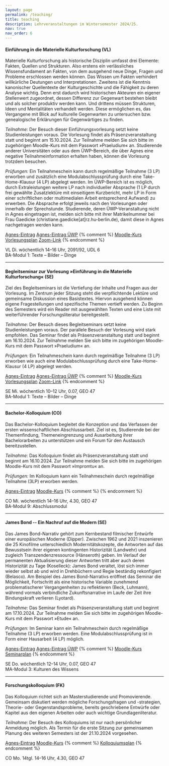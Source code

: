 ```yaml
---
layout: page
permalink: /teaching/
title: teaching
description: Lehrveranstaltungen im Wintersemester 2024/25.
nav: true
nav_order: 6
---
```


#### Einführung in die Materielle Kulturforschung (VL) ####

Materielle Kulturforschung als historische Disziplin umfasst drei Elemente:
Fakten, Quellen und Strukturen. Also erstens ein verlässliches Wissensfundament
an Fakten, von dem ausgehend neue Dinge, Fragen und Probleme erschlossen werden
können. Das Wissen um Fakten verhindert willkürliche Deutungen und
Interpretationen. Zweitens ist die Kenntnis kanonischer Quellentexte der
Kulturgeschichte und die Fähigkeit zu deren Analyse wichtig. Denn erst dadurch
wird historischen Akteuren ein eigener Stellenwert zugeordnet, dessen Differenz
zur Gegenwart bestehen bleibt und als solcher produktiv werden kann. Und
drittens müssen Strukturen, Ideen und Mentalitäten verhandelt werden. Diese
ermöglichen es, das Vergangene mit Blick auf kulturelle Gegenwarten zu
untersuchen bzw. genealogische Erklärungen für Gegenwärtiges zu finden.

*Teilnahme:* Der Besuch dieser Einführungsvorlesung setzt keine
Studienleistungen voraus. Die Vorlesung findet als Präsenzveranstaltung statt
und beginnt am 15.10.2024. Zur Teilnahme melden Sie sich bitte im zugehörigen
Moodle-Kurs mit dem Passwort »Praeludium« an. Studierende anderer Universitäten
oder aus dem ÜWP-Bereich, die über Agnes eine negative Teilnahmeinformation
erhalten haben, können die Vorlesung trotzdem besuchen.

*Prüfungen:* Ein Teilnahmeschein kann durch regelmäßige Teilnahme (3 LP)
erworben und zusätzlich eine Modulabschlussprüfung durch eine Take-Home-Klausur
(4 LP) abgelegt werden. Im ÜWP-Bereich ist es möglich, durch Extraleistungen
weitere LP nach individueller Absprache (1 LP durch frei gewählte Zusatzlektüre
mit einseitigem Kurzbericht, mehr LP in Form einer schriftlichen oder
multimedialen Arbeit entsprechend Aufwand) zu erwerben. Die Absprache erfolgt
jeweils nach den Vorlesungen oder innerhalb der Sprechstunde. Studierende,
deren ÜWP-Veranstaltung nicht in Agnes eingetragen ist, melden sich bitte mit
ihrer Matrikelnummer bei Frau Gaedicke
(christiane.gaedicke[at]rz.hu-berlin.de), damit diese in Agnes nachgetragen
werden kann.

<abbr class="badge"><a
href="https://agnes.hu-berlin.de/lupo/rds?state=verpublish&status=init&vmfile=no&publishid=223367&moduleCall=webInfo&publishConfFile=webInfo&publishSubDir=veranstaltung"
target="_blank">Agnes-Eintrag</a></abbr>
<abbr class="badge"><a
href="https://agnes.hu-berlin.de/lupo/rds?state=verpublish&status=init&vmfile=no&publishid=224794&moduleCall=webInfo&publishConfFile=webInfo&publishSubDir=veranstaltung"
target="_blank">Agnes-Eintrag ÜWP</a></abbr>
{% comment %}
<abbr class="badge"><a
href="https://moodle.hu-berlin.de/course/view.php?id=121615"
target="_blank">Moodle-Kurs</a></abbr> 
<abbr class="badge"><a
href="{{ site.baseurl }}/blog/2024/kulturgeschichte-der-dinge">Vorlesungsplan</a></abbr>
<abbr class="badge"><a
href="https://hu-berlin.zoom.us/j/67471623130?pwd=RFE3REt5a2FvWFB2MnFCS0lJamVwdz09"
target="_blank">Zoom-Link</a></abbr>
{% endcomment %}

VL Di. wöchentlich 14&ndash;16 Uhr, 2091/92, UDL 6<br />
BA-Modul 1: Texte &ndash; Bilder &ndash; Dinge

***

#### Begleitseminar zur Vorlesung »Einführung in die Materielle Kulturforschung« (SE) ####

Ziel des Begleitseminars ist die Vertiefung der Inhalte und Fragen aus der
Vorlesung. Im Zentrum jeder Sitzung steht die verpflichtende Lektüre und
gemeinsame Diskussion eines Basistextes. Hiervon ausgehend können eigene
Fragestellungen und spezifische Themen vertieft werden. Zu Beginn des Semesters
wird ein Reader mit ausgewählten Texten und eine Liste mit weiterführender
Forschungsliteratur bereitgestellt.

*Teilnahme:* Der Besuch dieses Begleitseminars setzt keine Studienleistungen
voraus. Der parallele Besuch der Vorlesung wird stark empfohlen. Das Seminar
findet als Präsenzveranstaltung statt und beginnt am 16.10.2024. Zur Teilnahme
melden Sie sich bitte im zugehörigen Moodle-Kurs mit dem Passwort »Praeludium«
an.

*Prüfungen:* Ein Teilnahmeschein kann durch regelmäßige Teilnahme (3 LP)
erworben wie auch eine Modulabschlussprüfung durch eine Take-Home-Klausur (4
LP) abgelegt werden.

<abbr class="badge"><a
href="https://agnes.hu-berlin.de/lupo/rds?state=verpublish&status=init&vmfile=no&publishid=223368&moduleCall=webInfo&publishConfFile=webInfo&publishSubDir=veranstaltung" 
target="_blank">Agnes-Eintrag</a></abbr>
<abbr class="badge"><a
href="https://agnes.hu-berlin.de/lupo/rds?state=verpublish&status=init&vmfile=no&publishid=224795&moduleCall=webInfo&publishConfFile=webInfo&publishSubDir=veranstaltung" 
target="_blank">Agnes-Eintrag ÜWP</a></abbr>
{% comment %}
<abbr class="badge"><a
href="https://moodle.hu-berlin.de/course/view.php?id=121615"
target="_blank">Moodle-Kurs</a></abbr>
<abbr class="badge"><a
href="{{ site.baseurl }}/blog/2024/kulturgeschichte-der-dinge">Vorlesungsplan</a></abbr>
<abbr class="badge"><a
href="https://hu-berlin.zoom.us/j/67471623130?pwd=RFE3REt5a2FvWFB2MnFCS0lJamVwdz09"
target="_blank">Zoom-Link</a></abbr>
{% endcomment %}

SE Mi. wöchentlich 10&ndash;12 Uhr, 0.07, GEO 47<br />
BA-Modul 1: Texte &ndash; Bilder &ndash; Dinge

***

#### Bachelor-Kolloquium (CO) ####

Das Bachelor-Kolloquium begleitet die Konzeption und das Verfassen der ersten
wissenschaftlichen Abschlussarbeit. Ziel ist es, Studierende bei der
Themenfindung, Themeneingrenzung und Ausarbeitung ihrer Bachelorarbeiten zu
unterstützen und ein Forum für den Austausch bereitzustellen.

*Teilnahme:* Das Kolloquium findet als Präsenzveranstaltung statt und beginnt
am 16.10.2024. Zur Teilnahme melden Sie sich bitte im zugehörigen Moodle-Kurs
mit dem Passwort »Impromtu« an.

*Prüfungen:* Im Kolloquium kann ein Teilnahmeschein durch regelmäßige Teilnahme
(3LP) erworben werden.

<abbr class="badge"><a
href="https://agnes.hu-berlin.de/lupo/rds?state=verpublish&status=init&vmfile=no&publishid=223371&moduleCall=webInfo&publishConfFile=webInfo&publishSubDir=veranstaltung"
target="_blank">Agnes-Eintrag</a></abbr> 
<abbr class="badge"><a
href="https://moodle.hu-berlin.de/course/view.php?id=92821"
target="_blank">Moodle-Kurs</a></abbr>
{% comment %}
{% endcomment %}

CO Mi. wöchentlich 14&ndash;16 Uhr, 4.30, GEO 47<br />
BA-Modul 9: Abschlussmodul

***

#### James Bond -- Ein Nachruf auf die Modern (SE) ####

Das James Bond-Narrativ gehört zum Kernbestand filmischer Entwürfe einer
europäischen Moderne (Dipper). Zwischen 1962 und 2021 inszenieren die 25
Kinofilme unterschiedlich Modernitätskozepte, die Antworten auf das Bewusstsein
ihrer eigenen kontingenten Historizität (Landwehr) und zugleich
Transzendenzressource (Hänseroth) geben. Im Verlauf der permanenten
Aktualisierung dieser Antworten tritt aber auch deren Historizität zu Tage
(Koselleck): James Bond veraltet, löst sich immer wieder selbst ab und wird in
Drehbüchern und Regie beständig rekonfigiert (Belasco). Am Beispiel des James
Bond-Narrativs eröffnet das Seminar die Möglichkeit, Fortschritt als eine
historische Variable zunehmend problematischerer Vergangenheiten zu
reflektieren (Beck, Luhmann), während vormals verbindliche Zukunftsnarrative im
Laufe der Zeit ihre Bindungskraft verlieren (Lyotard).

*Teilnahme:* Das Seminar findet als Präsenzveranstaltung statt und beginnt am
17.10.2024. Zur Teilnahme melden Sie sich bitte im zugehörigen Moodle-Kurs mit
dem Passwort »Etude« an.

*Prüfungen:* Im Seminar kann ein Teilnahmeschein durch regelmäßige Teilnahme (3
LP) erworben werden. Eine Modulabschlussprüfung ist in Form einer Hausarbeit (4
LP) möglich.

<abbr class="badge"><a
href="https://agnes.hu-berlin.de/lupo/rds?state=verpublish&status=init&vmfile=no&publishid=223369&moduleCall=webInfo&publishConfFile=webInfo&publishSubDir=veranstaltung"
target="_blank">Agnes-Eintrag</a></abbr>
<abbr class="badge"><a
href="https://agnes.hu-berlin.de/lupo/rds?state=verpublish&status=init&vmfile=no&publishid=224812&moduleCall=webInfo&publishConfFile=webInfo&publishSubDir=veranstaltung"
target="_blank">Agnes-Eintrag ÜWP</a></abbr> 
{% comment %}
<abbr class="badge"><a
href="https://moodle.hu-berlin.de/course/view.php?id=121616"
target="_blank">Moodle-Kurs</a></abbr>
<abbr class="badge"><a
href="{{ site.baseurl }}/blog/2024/gaia-anwenden">Seminarplan</a></abbr>
{% endcomment %}

SE Do. wöchentlich 12&ndash;14 Uhr, 0.07, GEO 47<br />
MA-Modul 3: Kulturen des Wissens

***

#### Forschungskolloquium (FK) ####

Das Kolloquium richtet sich an Masterstudierende und Promovierende. Gemeinsam
diskutiert werden mögliche Forschungsfragen und -strategien, Theorie- oder
Gegenstandsprobleme, bereits geschriebene Entwürfe oder Kapitel aus den eigenen
Arbeiten oder auch wichtige Grundlagenliteratur.

*Teilnahme:* Der Besuch des Kolloquiums ist nur nach persönlicher Anmeldung
möglich. Als Termin für die erste Sitzung zur gemeinsamen Planung des weiteren
Semesters ist der 21.10.2024 vorgesehen.

<abbr class="badge"><a
href="https://agnes.hu-berlin.de/lupo/rds?state=verpublish&status=init&vmfile=no&publishid=223373&moduleCall=webInfo&publishConfFile=webInfo&publishSubDir=veranstaltung"
target="_blank">Agnes-Eintrag</a></abbr>
<abbr class="badge"><a
href="https://moodle.hu-berlin.de/course/view.php?id=89454"
target="_blank">Moodle-Kurs</a></abbr>
{% comment %}
<abbr class="badge"><a
href="{{ site.baseurl }}/blog/2024/kolloquium">Kolloquiumsplan</a></abbr>
{% endcomment %}

CO Mo. 14tgl. 14&ndash;16 Uhr, 4.30, GEO 47
